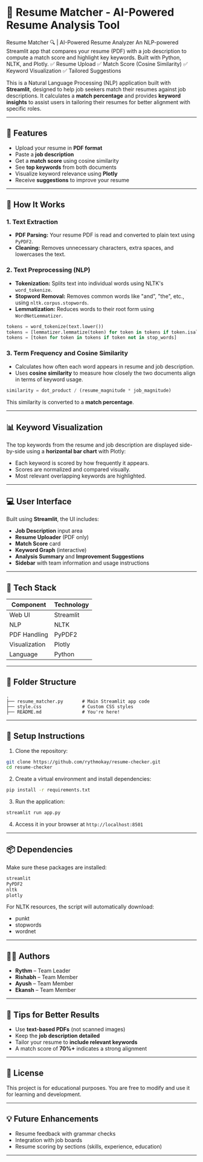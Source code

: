 # 📄 Resume Matcher - AI-Powered Resume Analysis Tool

Resume Matcher 🔍 | AI-Powered Resume Analyzer  An NLP-powered Streamlit app that compares your resume (PDF) with a job description to compute a match score and highlight key keywords. Built with Python, NLTK, and Plotly.  ✅ Resume Upload ✅ Match Score (Cosine Similarity) ✅ Keyword Visualization ✅ Tailored Suggestions

This is a Natural Language Processing (NLP) application built with **Streamlit**, designed to help job seekers match their resumes against job descriptions. It calculates a **match percentage** and provides **keyword insights** to assist users in tailoring their resumes for better alignment with specific roles.

---

## 🚀 Features

- Upload your resume in **PDF format**
- Paste a **job description**
- Get a **match score** using cosine similarity
- See **top keywords** from both documents
- Visualize keyword relevance using **Plotly**
- Receive **suggestions** to improve your resume

---

## 🧠 How It Works

### 1. Text Extraction
- **PDF Parsing:** Your resume PDF is read and converted to plain text using `PyPDF2`.
- **Cleaning:** Removes unnecessary characters, extra spaces, and lowercases the text.

### 2. Text Preprocessing (NLP)
- **Tokenization:** Splits text into individual words using NLTK's `word_tokenize`.
- **Stopword Removal:** Removes common words like "and", "the", etc., using `nltk.corpus.stopwords`.
- **Lemmatization:** Reduces words to their root form using `WordNetLemmatizer`.

```python
tokens = word_tokenize(text.lower())
tokens = [lemmatizer.lemmatize(token) for token in tokens if token.isalnum()]
tokens = [token for token in tokens if token not in stop_words]
```

### 3. Term Frequency and Cosine Similarity
- Calculates how often each word appears in resume and job description.
- Uses **cosine similarity** to measure how closely the two documents align in terms of keyword usage.

```python
similarity = dot_product / (resume_magnitude * job_magnitude)
```

This similarity is converted to a **match percentage**.

---

## 📊 Keyword Visualization

The top keywords from the resume and job description are displayed side-by-side using a **horizontal bar chart** with Plotly:

- Each keyword is scored by how frequently it appears.
- Scores are normalized and compared visually.
- Most relevant overlapping keywords are highlighted.

---

## 💻 User Interface

Built using **Streamlit**, the UI includes:

- **Job Description** input area
- **Resume Uploader** (PDF only)
- **Match Score** card
- **Keyword Graph** (interactive)
- **Analysis Summary** and **Improvement Suggestions**
- **Sidebar** with team information and usage instructions

---

## 🧰 Tech Stack

| Component     | Technology       |
|---------------|------------------|
| Web UI        | Streamlit        |
| NLP           | NLTK             |
| PDF Handling  | PyPDF2           |
| Visualization | Plotly           |
| Language      | Python           |

---

## 📝 Folder Structure

```
.
├── resume_matcher.py       # Main Streamlit app code
├── style.css               # Custom CSS styles
├── README.md               # You're here!
```

---

## 🔧 Setup Instructions

1. Clone the repository:

```bash
git clone https://github.com/rythmokay/resume-checker.git
cd resume-checker
```

2. Create a virtual environment and install dependencies:

```bash
pip install -r requirements.txt
```

3. Run the application:

```bash
streamlit run app.py
```

4. Access it in your browser at `http://localhost:8501`

---

## 📦 Dependencies

Make sure these packages are installed:

```bash
streamlit
PyPDF2
nltk
plotly
```

For NLTK resources, the script will automatically download:

- punkt
- stopwords
- wordnet

---

## 👨‍💻 Authors

- **Rythm** – Team Leader  
- **Rishabh** – Team Member  
- **Ayush** – Team Member  
- **Ekansh** – Team Member

---

## 📌 Tips for Better Results

- Use **text-based PDFs** (not scanned images)
- Keep the **job description detailed**
- Tailor your resume to **include relevant keywords**
- A match score of **70%+** indicates a strong alignment

---

## 📃 License

This project is for educational purposes. You are free to modify and use it for learning and development.

---

## 💡 Future Enhancements

- Resume feedback with grammar checks
- Integration with job boards
- Resume scoring by sections (skills, experience, education)

---

